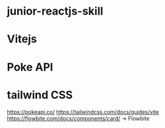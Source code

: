 # junior-reactjs-skill
# Vitejs
# Poke API
# tailwind CSS 
https://pokeapi.co/
https://tailwindcss.com/docs/guides/vite
https://flowbite.com/docs/components/card/ -> Flowbite

